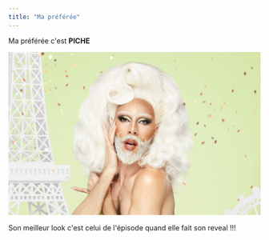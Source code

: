 ```yaml
---
title: "Ma préférée"
---
```

Ma préférée c'est <strong>PICHE</strong>

![Texte décrivant l'image](/images/Drag-Race-France-Piche-la-premiere-drag-queen-gitane.jpg) 

Son meilleur look c'est celui de l'épisode quand elle fait son reveal !!! 